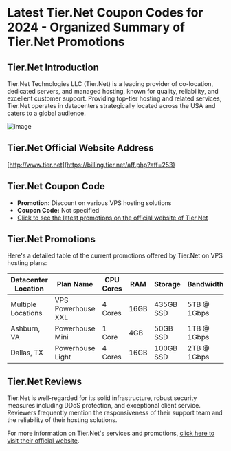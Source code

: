 # Latest Tier.Net Coupon Codes for 2024 - Organized Summary of Tier.Net Promotions

## Tier.Net Introduction
Tier.Net Technologies LLC (Tier.Net) is a leading provider of co-location, dedicated servers, and managed hosting, known for quality, reliability, and excellent customer support. Providing top-tier hosting and related services, Tier.Net operates in datacenters strategically located across the USA and caters to a global audience.

![image](https://github.com/lakeleaa/Tier.Net/assets/167662014/b4a6c256-2972-4b3a-bb90-6da525df686b)

## Tier.Net Official Website Address
[http://www.tier.net](https://billing.tier.net/aff.php?aff=253)

## Tier.Net Coupon Code
- **Promotion:** Discount on various VPS hosting solutions
- **Coupon Code:** Not specified
- [Click to see the latest promotions on the official website of Tier.Net](https://billing.tier.net/aff.php?aff=253)

## Tier.Net Promotions
Here's a detailed table of the current promotions offered by Tier.Net on VPS hosting plans:

| Datacenter Location | Plan Name          | CPU Cores | RAM  | Storage   | Bandwidth      | Price         | Order Link                          |
|---------------------|--------------------|-----------|------|-----------|----------------|---------------|--------------------------------------|
| Multiple Locations  | VPS Powerhouse XXL | 4 Cores   | 16GB | 435GB SSD | 5TB @ 1Gbps    | $34.95/month  | [Order Now](https://billing.tier.net/aff.php?aff=253) |
| Ashburn, VA         | Powerhouse Mini    | 1 Core    | 4GB  | 50GB SSD  | 1TB @ 1Gbps    | $8.99/month   | [Order Now](https://billing.tier.net/aff.php?aff=253&pid=244) |
| Dallas, TX          | Powerhouse Light   | 4 Cores   | 16GB | 100GB SSD | 2TB @ 1Gbps    | $26.95/month  | [Order Now](https://billing.tier.net/aff.php?aff=253&pid=243) |

## Tier.Net Reviews
Tier.Net is well-regarded for its solid infrastructure, robust security measures including DDoS protection, and exceptional client service. Reviewers frequently mention the responsiveness of their support team and the reliability of their hosting solutions.

For more information on Tier.Net's services and promotions, [click here to visit their official website](https://billing.tier.net/aff.php?aff=253).

